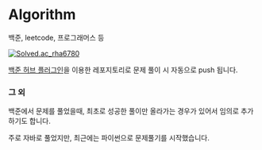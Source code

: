 # Algorithm
백준, leetcode, 프로그래머스 등

[![Solved.ac_rha6780](http://mazassumnida.wtf/api/v2/generate_badge?boj=rha6780)](https://solved.ac/rha6780)

[백준 허브 플러그인](https://github.com/BaekjoonHub/BaekjoonHub)을 이용한 레포지토리로 문제 풀이 시 자동으로 push 됩니다.

### 그 외
백준에서 문제를 풀었을때, 최초로 성공한 풀이만 올라가는 경우가 있어서 임의로 추가하기도 합니다.

주로 자바로 풀었지만, 최근에는 파이썬으로 문제풀기를 시작했습니다.
